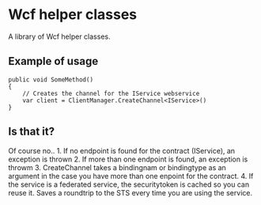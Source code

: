 Wcf helper classes
==================

A library of Wcf helper classes.

Example of usage
-----------------

	public void SomeMethod()
	{
	    // Creates the channel for the IService webservice
		var client = ClientManager.CreateChannel<IService>()
	}


Is that it?
--------------------------

Of course no..
	1. If no endpoint is found for the contract (IService), an exception is thrown
	2. If more than one endpoint is found, an exception is throwm
	3. CreateChannel takes a bindingnam or bindingtype as an argument in the case you have more than one enpoint for the contract.
	4. If the service is a federated service, the securitytoken is cached so you can reuse it. Saves a roundtrip to the STS every time you are using the service.

